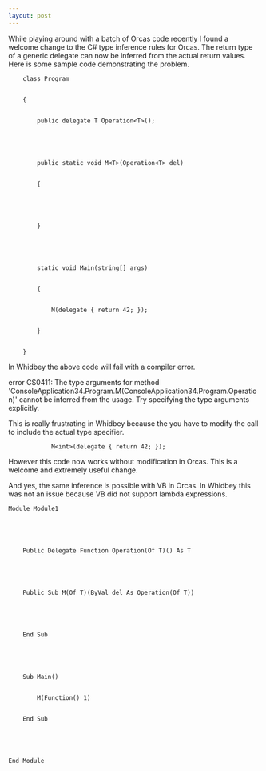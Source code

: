 ```yaml
---
layout: post
---
```

While playing around with a batch of Orcas code recently I found a welcome
change to the C# type inference rules for Orcas.  The return type of a generic
delegate can now be inferred from the actual return values.  Here is some
sample code demonstrating the problem.

    
    
        class Program


        {


            public delegate T Operation<T>();


    


            public static void M<T>(Operation<T> del)


            {


    


            }


    


            static void Main(string[] args)


            {


                M(delegate { return 42; });


            }


        }


    

In Whidbey the above code will fail with a compiler error.

error CS0411: The type arguments for method
'ConsoleApplication34.Program.M<T>(ConsoleApplication34.Program.Operation<T>)'
cannot be inferred from the usage. Try specifying the type arguments
explicitly.

This is really frustrating in Whidbey because the you have to modify the call
to include the actual type specifier.

    
    
                M<int>(delegate { return 42; });


    

However this code now works without modification in Orcas.  This is a welcome
and extremely useful change.

And yes, the same inference is possible with VB in Orcas.  In Whidbey this was
not an issue because VB did not support lambda expressions.

    
    
    Module Module1


    


        Public Delegate Function Operation(Of T)() As T


    


        Public Sub M(Of T)(ByVal del As Operation(Of T))


    


        End Sub


    


        Sub Main()


            M(Function() 1)


        End Sub


    


    End Module


